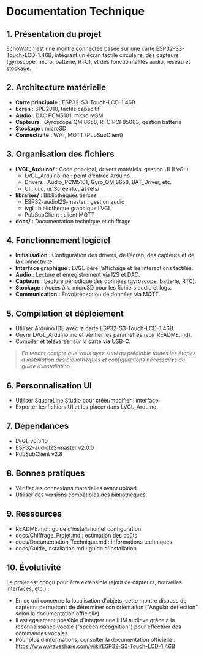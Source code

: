 # Documentation Technique

## 1. Présentation du projet
EchoWatch est une montre connectée basée sur une carte ESP32-S3-Touch-LCD-1.46B, intégrant un écran tactile circulaire, des capteurs (gyroscope, micro, batterie, RTC), et des fonctionnalités audio, réseau et stockage.

## 2. Architecture matérielle
- **Carte principale** : ESP32-S3-Touch-LCD-1.46B
- **Écran** : SPD2010, tactile capacitif
- **Audio** : DAC PCM5101, micro MSM
- **Capteurs** : Gyroscope QMI8658, RTC PCF85063, gestion batterie
- **Stockage** : microSD
- **Connectivité** : WiFi, MQTT (PubSubClient)

## 3. Organisation des fichiers
- **LVGL_Arduino/** : Code principal, drivers matériels, gestion UI (LVGL)
  - LVGL_Arduino.ino : point d’entrée Arduino
  - Drivers : Audio_PCM5101, Gyro_QMI8658, BAT_Driver, etc.
  - UI : ui.c, ui_Screen1.c, assets/
- **libraries/** : Bibliothèques tierces
  - ESP32-audioI2S-master : gestion audio
  - lvgl : bibliothèque graphique LVGL
  - PubSubClient : client MQTT
- **docs/** : Documentation technique et chiffrage

## 4. Fonctionnement logiciel
- **Initialisation** : Configuration des drivers, de l’écran, des capteurs et de la connectivité.
- **Interface graphique** : LVGL gère l’affichage et les interactions tactiles.
- **Audio** : Lecture et enregistrement via I2S et DAC.
- **Capteurs** : Lecture périodique des données (gyroscope, batterie, RTC).
- **Stockage** : Accès à la microSD pour les fichiers audio et logs.
- **Communication** : Envoi/réception de données via MQTT.

## 5. Compilation et déploiement
- Utiliser Arduino IDE avec la carte ESP32-S3-Touch-LCD-1.46B.
- Ouvrir LVGL_Arduino.ino et vérifier les paramètres (voir README.md).
- Compiler et téléverser sur la carte via USB-C.
 >_En tenant compte que vous ayez suivi au préalable toutes les étapes d'installation des bibliothèques et configurations nécessaires du guide d'installation._

## 6. Personnalisation UI
- Utiliser SquareLine Studio pour créer/modifier l’interface.
- Exporter les fichiers UI et les placer dans LVGL_Arduino.

## 7. Dépendances
- LVGL v8.3.10
- ESP32-audioI2S-master v2.0.0
- PubSubClient v2.8

## 8. Bonnes pratiques
- Vérifier les connexions matérielles avant upload.
- Utiliser des versions compatibles des bibliothèques.

## 9. Ressources
- README.md : guide d’installation et configuration
- docs/Chiffrage_Projet.md : estimation des coûts
- docs/Documentation_Technique.md : informations techniques
- docs/Guide_Installation.md : guide d'installation

## 10. Évolutivité
Le projet est conçu pour être extensible (ajout de capteurs, nouvelles interfaces, etc.) :
- En ce qui concerne la localisation d'objets, cette montre dispose de capteurs permettant de déterminer son orientation ("Angular deflection" selon la documentation officielle).
- Il est également possible d'intégrer une IHM auditive grâce à la reconnaissance vocale ("speech recognition") pour effectuer des commandes vocales.
- Pour plus d’informations, consulter la documentation officielle : https://www.waveshare.com/wiki/ESP32-S3-Touch-LCD-1.46B